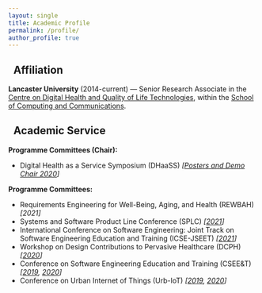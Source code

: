 ```yaml
---
layout: single
title: Academic Profile
permalink: /profile/
author_profile: true
---
```

<!-- markdownlint-disable MD033 -->

## <i class="fas fa-university fa-fw" aria-hidden="true" style="margin-right:.5em;"></i>Affiliation

**Lancaster University** (2014-current) &mdash; Senior Research Associate in the [Centre on Digital Health and Quality of Life Technologies](https://www.digitalhealthlancaster.xyz/), within the [School of Computing and Communications](https://www.lancaster.ac.uk/scc/).

## <i class="fas fa-users fa-fw" aria-hidden="true" style="margin-right:.5em;"></i>Academic Service

__Programme Committees (Chair):__

- Digital Health as a Service Symposium (DHaaSS) _[[Posters and Demo Chair 2020](https://conferences.computer.org/services/2020/symposia/dhaass.html)]_

__Programme Committees:__

- Requirements Engineering for Well-Being, Aging, and Health (REWBAH) _[2021]_
- Systems and Software Product Line Conference (SPLC) _[[2021](https://splc2021.net/committees/program-committees)]_
- International Conference on Software Engineering: Joint Track on Software Engineering Education and Training (ICSE-JSEET) _[[2021](https://conf.researchr.org/committee/icse-2021/icse-2021-software-engineering-in-education-and-training-program-committee)]_
- Workshop on Design Contributions to Pervasive Healthcare (DCPH) _[[2020](https://pervasivehealth.org/design-contributions-pervasive-healthcare-workshop/)]_
- Conference on Software Engineering Education and Training (CSEE&T) _[[2019](https://hicss.hawaii.edu/tracks-54/software-engineering-education/), [2020](https://ase.in.tum.de/cseet2020/index.php/program-committee/)]_
- Conference on Urban Internet of Things (Urb-IoT) _[[2019](https://urbaniot2019.eai-conferences.org/29-2/), [2020](https://urbaniot.eai-conferences.org/2020/technical-program-committee/)]_
